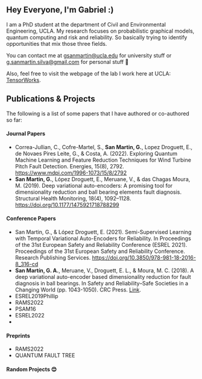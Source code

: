 ## Hey Everyone, I'm Gabriel :)

I am a PhD student at the department of Civil and Environmental Engineering, UCLA. My research focuses on probabilistic graphical models, quantum computing and risk and reliability. So basically trying to identify opportunities that mix those three fields. 

You can contact me at gsanmartin@ucla.edu for university stuff or g.sanmartin.silva@gmail.com for personal stuff 🙂

Also, feel free to visit the webpage of the lab I work here at UCLA: <a href="https://tensorworks.seas.ucla.edu" target="_blank">TensorWorks</a>.


## Publications & Projects

The following is a list of some papers that I have authored or co-authored so far:

#### Journal Papers
-   Correa-Jullian, C., Cofre-Martel, S., **San Martin, G.**, Lopez Droguett, E., de Novaes Pires Leite, G., & Costa, A. (2022). Exploring Quantum Machine Learning and Feature Reduction Techniques for Wind Turbine Pitch Fault Detection. Energies, 15(8), 2792. https://www.mdpi.com/1996-1073/15/8/2792
-   **San Martin, G.**, López Droguett, E., Meruane, V., & das Chagas Moura, M. (2019). Deep variational auto-encoders: A promising tool for dimensionality reduction and ball bearing elements fault diagnosis. Structural Health Monitoring, 18(4), 1092–1128. https://doi.org/10.1177/1475921718788299

#### Conference Papers
- San Martin, G., & López Droguett, E. (2021). Semi-Supervised Learning with Temporal Variational Auto-Encoders for Reliability. In Proceedings of the 31st European Safety and Reliability Conference (ESREL 2021). Proceedings of the 31st European Safety and Reliability Conference. Research Publishing Services. https://doi.org/10.3850/978-981-18-2016-8_316-cd
- **San Martín, G. A.**, Meruane, V., Droguett, E. L., & Moura, M. C. (2018). A deep variational auto-encoder based dimensionality reduction for fault diagnosis in ball bearings. In Safety and Reliability–Safe Societies in a Changing World (pp. 1043-1050). CRC Press. <a href="https://www.taylorfrancis.com/chapters/oa-edit/10.1201/9781351174664-131/deep-variational-auto-encoder-based-dimensionality-reduction-fault-diagnosis-ball-bearings-san-mart%C3%ADn-meruane-l%C3%B3pez-droguett-moura" target="_blank">Link</a>.
- ESREL2019Phillip
- RAMS2022
- PSAM16
- ESREL2022
- 

#### Preprints
- RAMS2022
- QUANTUM FAULT TREE

#### Random Projects 😊

